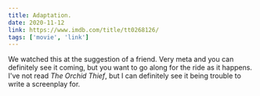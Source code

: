 ```yaml
---
title: Adaptation.
date: 2020-11-12
link: https://www.imdb.com/title/tt0268126/
tags: ['movie', 'link']
---
```

We watched this at the suggestion of a friend. Very meta and you can definitely see it coming, but you
want to go along for the ride as it happens. I've not read _The Orchid Thief_, but I can definitely
see it being trouble to write a screenplay for.
